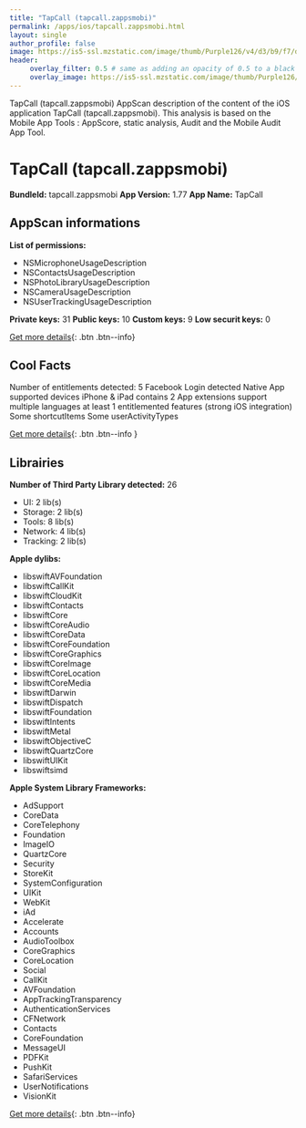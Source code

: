 ```yaml
---
title: "TapCall (tapcall.zappsmobi)"
permalink: /apps/ios/tapcall.zappsmobi.html
layout: single
author_profile: false
image: https://is5-ssl.mzstatic.com/image/thumb/Purple126/v4/d3/b9/f7/d3b9f7fb-91fa-917b-580a-bdee91a0baa3/AppIcon-0-0-1x_U007emarketing-0-0-0-7-0-0-sRGB-0-0-0-GLES2_U002c0-512MB-85-220-0-0.png/512x512bb.jpg
header: 
     overlay_filter: 0.5 # same as adding an opacity of 0.5 to a black background
     overlay_image: https://is5-ssl.mzstatic.com/image/thumb/Purple126/v4/d3/b9/f7/d3b9f7fb-91fa-917b-580a-bdee91a0baa3/AppIcon-0-0-1x_U007emarketing-0-0-0-7-0-0-sRGB-0-0-0-GLES2_U002c0-512MB-85-220-0-0.png/512x512bb.jpg
---
```

TapCall (tapcall.zappsmobi) AppScan description of the content of the iOS application TapCall (tapcall.zappsmobi). This analysis is based on the Mobile App Tools : AppScore, static analysis, Audit and the Mobile Audit App Tool.

# TapCall (tapcall.zappsmobi)

**BundleId:** tapcall.zappsmobi
**App Version:** 1.77
**App Name:** TapCall


## AppScan informations 

**List of permissions:** 
- NSMicrophoneUsageDescription
- NSContactsUsageDescription
- NSPhotoLibraryUsageDescription
- NSCameraUsageDescription
- NSUserTrackingUsageDescription
  
  
**Private keys:** 31
**Public keys:** 10
**Custom keys:** 9
**Low securit keys:** 0
  
[Get more details](/pricing.html){: .btn .btn--info}

## Cool Facts

Number of entitlements detected: 5
Facebook Login detected
Native App
supported devices iPhone & iPad
contains 2 App extensions
support multiple languages
at least 1 entitlemented features (strong iOS integration)
Some shortcutItems 
Some userActivityTypes
  
[Get more details](/pricing.html){: .btn .btn--info }

## Librairies 
**Number of Third Party Library detected:** 26
- UI: 2 lib(s)
- Storage: 2 lib(s)
- Tools: 8 lib(s)
- Network: 4 lib(s)
- Tracking: 2 lib(s)


**Apple dylibs:**
- libswiftAVFoundation
- libswiftCallKit
- libswiftCloudKit
- libswiftContacts
- libswiftCore
- libswiftCoreAudio
- libswiftCoreData
- libswiftCoreFoundation
- libswiftCoreGraphics
- libswiftCoreImage
- libswiftCoreLocation
- libswiftCoreMedia
- libswiftDarwin
- libswiftDispatch
- libswiftFoundation
- libswiftIntents
- libswiftMetal
- libswiftObjectiveC
- libswiftQuartzCore
- libswiftUIKit
- libswiftsimd


**Apple System Library Frameworks:**
- AdSupport
- CoreData
- CoreTelephony
- Foundation
- ImageIO
- QuartzCore
- Security
- StoreKit
- SystemConfiguration
- UIKit
- WebKit
- iAd
- Accelerate
- Accounts
- AudioToolbox
- CoreGraphics
- CoreLocation
- Social
- CallKit
- AVFoundation
- AppTrackingTransparency
- AuthenticationServices
- CFNetwork
- Contacts
- CoreFoundation
- MessageUI
- PDFKit
- PushKit
- SafariServices
- UserNotifications
- VisionKit


  
[Get more details](/pricing.html){: .btn .btn--info}


